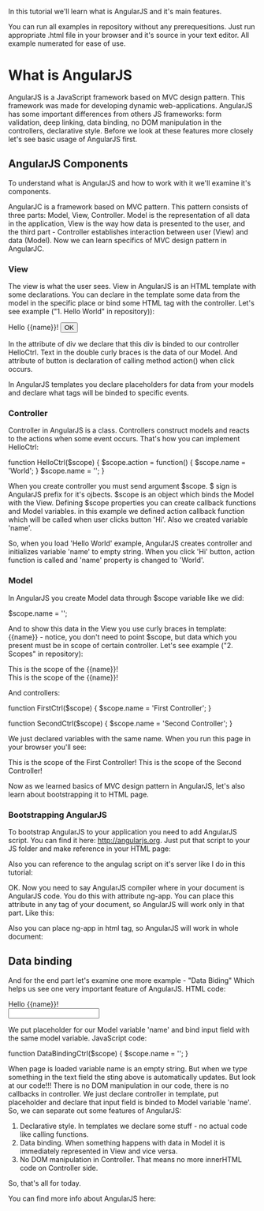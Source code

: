 In this tutorial we'll learn what is AngularJS and it's main features.

You can run all examples in repository without any prerequesitions. Just run appropriate .html file in your browser and it's source in your text editor. All example numerated for ease of use.

# What is AngularJS

AngularJS is a JavaScript framework based on MVC design pattern. This framework was made for developing dynamic web-applications. AngularJS has some important differences from others JS frameworks: form validation, deep linking, data binding, no DOM manipulation in the controllers, declarative style. Before we look at these features more closely let's see basic usage of AngularJS first.

## AngularJS Components

To understand what is AngularJS and how to work with it we'll examine it's components.

AngularJC is a framework based on MVC pattern. This pattern consists of three parts: Model, View, Controller. Model is the representation of all data in the application, View is the way how data is presented to the user, and the third part - Controller establishes interaction between user (View) and data (Model). Now we can learn specifics of MVC design pattern in AngularJC.

### View

The view is what the user sees. View in AngularJS is an HTML template with some declarations. You can declare in the template some data from the model in the  specific place or bind some HTML tag with the controller. Let's see example ("1. Hello World" in repository)):

<div ng-controller="HelloCtrl">
	Hello {{name}}!
	<button ng-click="action()">
		OK
	</button>
</div>

In the attribute of div we declare that this div is binded to our controller HelloCtrl. Text in the double curly braces is the data of our Model. And attribute of button is declaration of calling method action() when click occurs.

In AngularJS templates you declare placeholders for data from your models and declare what tags will be binded to specific events.

### Controller

Controller in AngularJS is a class. Controllers construct models and reacts to the actions when some event occurs. That's how you can implement HelloCtrl:

function HelloCtrl($scope) {
	$scope.action = function() {
		$scope.name = 'World';
	}
	$scope.name = '';
}

When you create controller you must send argument $scope. $ sign is AngularJS prefix for it's ojbects. $scope is an object which binds the Model with the View. Defining $scope properties you can create callback functions and Model variables. in this example we defined action callback function which will be called when user clicks button 'Hi'. Also we created variable 'name'.

So, when you load 'Hello World' example, AngularJS creates controller and initializes variable 'name' to empty string. When you click 'Hi' button, action function is called and 'name' property is changed to 'World'.

### Model

In AngularJS you create Model data through $scope variable like we did:

$scope.name = '';

And to show this data in the View you use curly braces in template: {{name}} - notice, you don't need to point $scope, but data which you present must be in scope of certain controller. Let's see example ("2. Scopes" in repository):

<div ng-controller="FirstCtrl">
	This is the scope of the {{name}}!
</div>

<div ng-controller="SecondCtrl">
	This is the scope of the {{name}}!
</div>

And controllers:

function FirstCtrl($scope) {
  $scope.name = 'First Controller';
}

function SecondCtrl($scope) {
  $scope.name = 'Second Controller';
}

We just declared variables with the same name. When you run this page in your browser you'll see:

This is the scope of the First Controller!
This is the scope of the Second Controller!

Now as we learned basics of MVC design pattern in AngularJS, let's also learn about bootstrapping it to HTML page.

### Bootstrapping AngularJS

To bootstrap AngularJS to your application you need to add AngularJS script. You can find it here: http://angularjs.org. Just put that script to your JS folder and make reference in your HTML page:

<head>
  <script src="scripts/angular.min.js"></script>
</head>

Also you can reference to the angulag script on it's server like I do in this tutorial:

<script src="http://code.angularjs.org/1.0.5/angular.min.js"></script>

OK. Now you need to say AngularJS compiler where in your document is AngularJS code. You do this with attribute ng-app. You can place this attribute in any tag of your document, so AngularJS will work only in that part. Like this:

<div ng-app>
<!-- Part of the page where AngularJS works -->
</div>

Also you can place ng-app in html tag, so AngularJS will work in whole document:

<html ng-app>
<!-- Now you can declare here AngularJS controllers and put placeholders for Model data -->
</html>


## Data binding

And for the end part let's examine one more example - "Data Biding" Which helps us see one very important feature of AngularJS. HTML code:

<div ng-controller="DataBindingCtrl">
  Hello {{name}}!<br/>
  <input ng-model="name">
</div>

We put placeholder for our Model variable 'name' and bind input field with the same model variable. JavaScript code:

function DataBindingCtrl($scope) {
  $scope.name = '';
}

When page is loaded variable name is an empty string. But when we type something in the text field the sting above is automatically updates. But look at our code!!! There is no DOM manipulation in our code, there is no callbacks in controller. We just declare controller in template, put placeholder and declare that input field is binded to Model variable 'name'. So, we can separate out some features of AngularJS:

1. Declarative style. In templates we declare some stuff - no actual code like calling functions.
2. Data binding. When something happens with data in Model it is immediately represented in View and vice versa.
3. No DOM manipulation in Controller. That means no more innerHTML code on Controller side.

So, that's all for today.

You can find more info about AngularJS here: